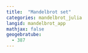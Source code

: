 ```yaml
---
title:  "Mandelbrot set"
categories: mandelbrot_julia
langid: mandelbrot_app
mathjax: false
geogebratube:
  - 387
---
```


<div style="height: 400px;" id="applet_container387"></div>
